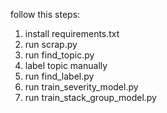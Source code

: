 follow this steps:
1. install requirements.txt
2. run scrap.py
3. run find_topic.py
4. label topic manually
5. run find_label.py
6. run train_severity_model.py
7. run train_stack_group_model.py